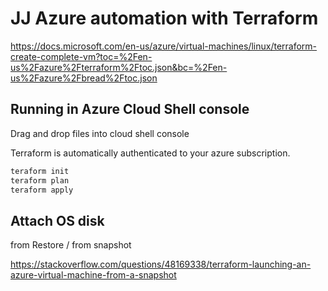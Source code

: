 # JJ Azure automation with Terraform

https://docs.microsoft.com/en-us/azure/virtual-machines/linux/terraform-create-complete-vm?toc=%2Fen-us%2Fazure%2Fterraform%2Ftoc.json&bc=%2Fen-us%2Fazure%2Fbread%2Ftoc.json



## Running in Azure Cloud Shell console
Drag and drop files into cloud shell console

Terraform is automatically authenticated to your azure subscription.

```bash
teraform init
teraform plan
teraform apply
```

## Attach OS disk
from Restore / from snapshot

https://stackoverflow.com/questions/48169338/terraform-launching-an-azure-virtual-machine-from-a-snapshot